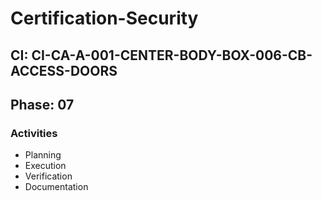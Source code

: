 # Certification-Security

## CI: CI-CA-A-001-CENTER-BODY-BOX-006-CB-ACCESS-DOORS
## Phase: 07

### Activities
- Planning
- Execution
- Verification
- Documentation
